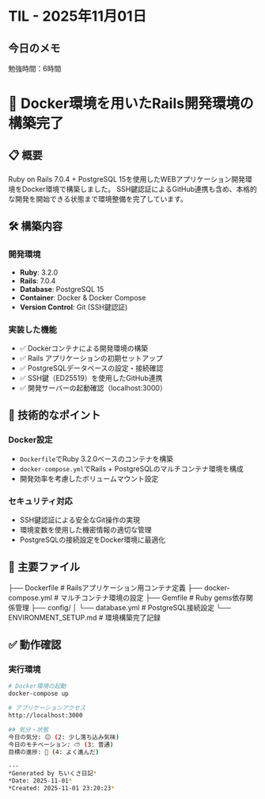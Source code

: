 # TIL - 2025年11月01日

## 今日のメモ
勉強時間：6時間

# 🐳 Docker環境を用いたRails開発環境の構築完了

## 📋 概要
Ruby on Rails 7.0.4 + PostgreSQL 15を使用したWEBアプリケーション開発環境をDocker環境で構築しました。
SSH鍵認証によるGitHub連携も含め、本格的な開発を開始できる状態まで環境整備を完了しています。

## 🛠️ 構築内容

### 開発環境
- **Ruby**: 3.2.0
- **Rails**: 7.0.4  
- **Database**: PostgreSQL 15
- **Container**: Docker & Docker Compose
- **Version Control**: Git (SSH鍵認証)

### 実装した機能
- ✅ Dockerコンテナによる開発環境の構築
- ✅ Rails アプリケーションの初期セットアップ
- ✅ PostgreSQLデータベースの設定・接続確認
- ✅ SSH鍵（ED25519）を使用したGitHub連携
- ✅ 開発サーバーの起動確認（localhost:3000）

## 🔧 技術的なポイント

### Docker設定
- `Dockerfile`でRuby 3.2.0ベースのコンテナを構築
- `docker-compose.yml`でRails + PostgreSQLのマルチコンテナ環境を構成
- 開発効率を考慮したボリュームマウント設定

### セキュリティ対応
- SSH鍵認証による安全なGit操作の実現
- 環境変数を使用した機密情報の適切な管理
- PostgreSQLの接続設定をDocker環境に最適化

## 📁 主要ファイル
├── Dockerfile                 # Railsアプリケーション用コンテナ定義
├── docker-compose.yml         # マルチコンテナ環境の設定
├── Gemfile                    # Ruby gems依存関係管理
├── config/
│   └── database.yml          # PostgreSQL接続設定
└── ENVIRONMENT_SETUP.md      # 環境構築完了記録


## ✅ 動作確認

### 実行環境
```bash
# Docker環境の起動
docker-compose up

# アプリケーションアクセス
http://localhost:3000

## 気分・状態
今日の気分: 😐 (2: 少し落ち込み気味)
今日のモチベーション: ⛅ (3: 普通)
目標の進捗: 🌿 (4: よく進んだ)

---
*Generated by ちいくさ日記*  
*Date: 2025-11-01*  
*Created: 2025-11-01 23:20:23*
